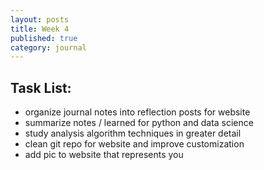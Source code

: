 ```yaml
---
layout: posts
title: Week 4
published: true
category: journal
---
```

## Task List:
- organize journal notes into reflection posts for website
- summarize notes / learned for python and data science
- study analysis algorithm techniques in greater detail
- clean git repo for website and improve customization
- add pic to website that represents you